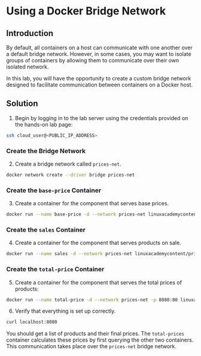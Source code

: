 # Using a Docker Bridge Network

## Introduction

By default, all containers on a host can communicate with one another over a default bridge network. However, in some cases, you may want to isolate groups of containers by allowing them to communicate over their own isolated network.

In this lab, you will have the opportunity to create a custom bridge network designed to facilitate communication between containers on a Docker host.

## Solution

1. Begin by logging in to the lab server using the credentials provided on the hands-on lab page:

```zsh
ssh cloud_user@<PUBLIC_IP_ADDRESS>
```

### Create the Bridge Network

2. Create a bridge network called `prices-net`.

```zsh
docker network create --driver bridge prices-net
```

### Create the `base-price` Container

3. Create a container for the component that serves base prices.

```zsh
docker run --name base-price -d --network prices-net linuxacademycontent/prices-base-price:1
```

### Create the `sales` Container

4. Create a container for the component that serves products on sale.

```zsh
docker run --name sales -d --network prices-net linuxacademycontent/prices-sales:1
```

### Create the `total-price` Container

5. Create a container for the component that serves the total prices of products:

```zsh
docker run --name total-price -d --network prices-net -p 8080:80 linuxacademycontent/prices-total-price:1
```

6. Verify that everything is set up correctly.

```zsh
curl localhost:8080
```

You should get a list of products and their final prices. The `total-prices` container calculates these prices by first querying the other two containers. This communication takes place over the `prices-net` bridge network.
